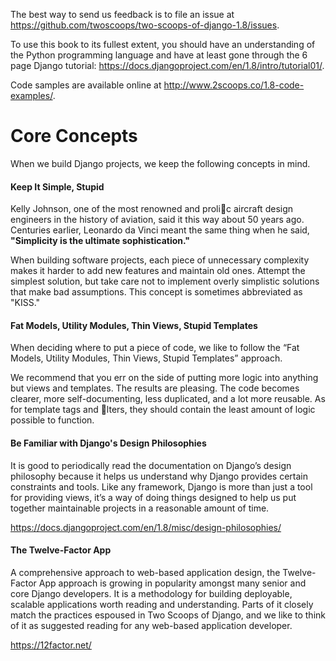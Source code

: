The best way to send us feedback is to file an issue at https://github.com/twoscoops/two-scoops-of-django-1.8/issues.

To use this book to its fullest extent, you should have an understanding of the Python programming language and have at least gone through the 6 page Django tutorial: https://docs.djangoproject.com/en/1.8/intro/tutorial01/.

Code samples are available online at http://www.2scoops.co/1.8-code-examples/.

# Core Concepts

When we build Django projects, we keep the following concepts in mind.

#### Keep It Simple, Stupid

Kelly Johnson, one of the most renowned and proli􀅀c aircraft design engineers in the history of aviation, said it this way about 50 years ago. Centuries earlier, Leonardo da Vinci meant the same thing when he said, __"Simplicity is the ultimate sophistication."__

When building software projects, each piece of unnecessary complexity makes it harder to add new features and maintain old ones. Attempt the simplest solution, but take care not to implement overly simplistic solutions that make bad assumptions. This concept is sometimes abbreviated as "KISS."

#### Fat Models, Utility Modules, Thin Views, Stupid Templates

When deciding where to put a piece of code, we like to follow the “Fat Models, Utility Modules, Thin Views, Stupid Templates” approach. 

We recommend that you err on the side of putting more logic into anything but views and templates. The results are pleasing. The code becomes clearer, more self-documenting, less duplicated, and a lot more reusable. As for template tags and 􀅀lters, they should contain the least amount of logic possible to function.

#### Be Familiar with Django's Design Philosophies

It is good to periodically read the documentation on Django’s design philosophy because it helps us understand why Django provides certain constraints and tools. Like any framework, Django is more than just a tool for providing views, it’s a way of doing things designed to help us put together maintainable projects in a reasonable amount of time.

https://docs.djangoproject.com/en/1.8/misc/design-philosophies/

#### The Twelve-Factor App

A comprehensive approach to web-based application design, the Twelve-Factor App approach is growing in popularity amongst many senior and core Django developers. It is a methodology for building deployable, scalable applications worth reading and understanding. Parts of it closely match the practices espoused in Two Scoops of Django, and we like to think of it as suggested reading for any web-based application developer.

https://12factor.net/

